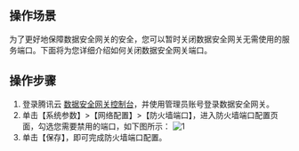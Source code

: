 ## 操作场景
为了更好地保障数据安全网关的安全，您可以暂时关闭数据安全网关无需使用的服务端口。下面将为您详细介绍如何关闭数据安全网关端口。

## 操作步骤
1. 登录腾讯云 [数据安全网关控制台](https://console.cloud.tencent.com/cds/dasb)，并使用管理员账号登录数据安全网关。
2. 单击【系统参数】>【网络配置】>【防火墙端口】，进入防火墙端口配置页面，勾选您需要禁用的端口，如下图所示：
![1](https://main.qcloudimg.com/raw/842f301d36b2478084f7c4cb259c3cdf.png)
4. 单击【保存】，即可完成防火墙端口配置。
